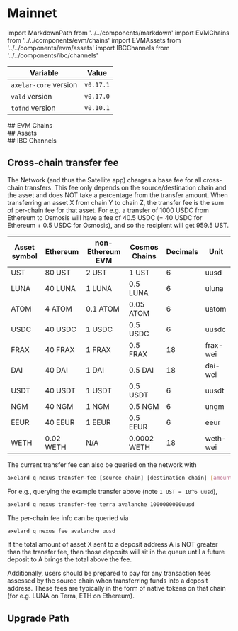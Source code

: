 # Mainnet

import MarkdownPath from '../../components/markdown'
import EVMChains from '../../components/evm/chains'
import EVMAssets from '../../components/evm/assets'
import IBCChannels from '../../components/ibc/channels'

| Variable              | Value     |
| --------------------- | --------- |
| `axelar-core` version | `v0.17.1` |
| `vald` version        | `v0.17.0` |
| `tofnd` version       | `v0.10.1`  |

<div className="space-y-1 mt-4">
  ## EVM Chains
  <EVMChains environment="mainnet" />
</div>

<div className="space-y-1 mt-4">
  ## Assets
  <EVMAssets environment="mainnet" />
</div>

<div className="space-y-1 mt-4">
  ## IBC Channels
  <IBCChannels environment="mainnet" />
</div>

## Cross-chain transfer fee

The Network (and thus the Satellite app) charges a base fee for all cross-chain transfers.
This fee only depends on the source/destination chain and the asset and does NOT take a percentage from the transfer amount.
When transferring an asset X from chain Y to chain Z, the transfer fee is the sum of per-chain fee for that asset.
For e.g. a transfer of 1000 USDC from Ethereum to Osmosis will have a fee of 40.5 USDC (= 40 USDC for Ethereum + 0.5 USDC for Osmosis),
and so the recipient will get 959.5 UST.

| Asset symbol | Ethereum  | non-Ethereum EVM | Cosmos Chains | Decimals | Unit     |
| ------------ | --------- | ---------------- | ------------- | -------- | -------- |
| UST          | 80 UST    | 2 UST            | 1 UST         | 6        | uusd     |
| LUNA         | 40 LUNA   | 1 LUNA           | 0.5 LUNA      | 6        | uluna    |
| ATOM         | 4 ATOM    | 0.1 ATOM         | 0.05 ATOM     | 6        | uatom    |
| USDC         | 40 USDC   | 1 USDC           | 0.5 USDC      | 6        | uusdc    |
| FRAX         | 40 FRAX   | 1 FRAX           | 0.5 FRAX      | 18       | frax-wei |
| DAI          | 40 DAI    | 1 DAI            | 0.5 DAI       | 18       | dai-wei  |
| USDT         | 40 USDT   | 1 USDT           | 0.5 USDT      | 6        | uusdt    |
| NGM          | 40 NGM    | 1 NGM            | 0.5 NGM       | 6        | ungm     |
| EEUR         | 40 EEUR   | 1 EEUR           | 0.5 EEUR      | 6        | eeur     |
| WETH         | 0.02 WETH | N/A              | 0.0002 WETH   | 18       | weth-wei |

The current transfer fee can also be queried on the network with

```bash
axelard q nexus transfer-fee [source chain] [destination chain] [amount]
```

For e.g., querying the example transfer above (note `1 UST = 10^6 uusd`),

```bash
axelard q nexus transfer-fee terra avalanche 1000000000uusd
```

The per-chain fee info can be queried via

```bash
axelard q nexus fee avalanche uusd
```

If the total amount of asset X sent to a deposit address A is NOT greater than the transfer fee,
then those deposits will sit in the queue until a future deposit to A brings the total above the fee.

Additionally, users should be prepared to pay for any transaction fees assessed by the source chain when transferring funds into a deposit address.
These fees are typically in the form of native tokens on that chain (for e.g. LUNA on Terra, ETH on Ethereum).

## Upgrade Path

<MarkdownPath src="/md/mainnet/upgrade-path.md" />
